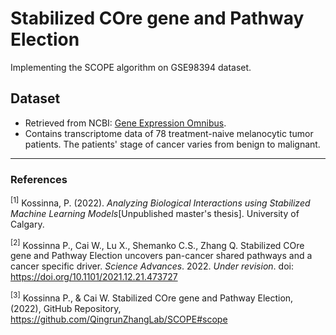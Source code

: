 # Stabilized COre gene and Pathway Election
Implementing the SCOPE algorithm on GSE98394 dataset. 

## Dataset
- Retrieved from NCBI: [Gene Expression Omnibus](https://www.ncbi.nlm.nih.gov/geo/query/acc.cgi?acc=GSE98394). 
- Contains transcriptome data of 78 treatment-naive melanocytic tumor patients. The patients' stage of cancer varies from benign to malignant.

---
### References
<sup>[1]</sup> Kossinna, P. (2022). *Analyzing Biological Interactions using Stabilized Machine Learning Models*[Unpublished master's thesis]. University of Calgary.  

<sup>[2]</sup> Kossinna P., Cai W., Lu X., Shemanko C.S., Zhang Q. Stabilized COre gene and Pathway Election uncovers pan-cancer shared pathways and a cancer specific driver. *Science Advances*. 2022. *Under revision*. doi: https://doi.org/10.1101/2021.12.21.473727 

<sup>[3]</sup> Kossinna P., & Cai W. Stabilized COre gene and Pathway Election, (2022), GitHub Repository, https://github.com/QingrunZhangLab/SCOPE#scope
